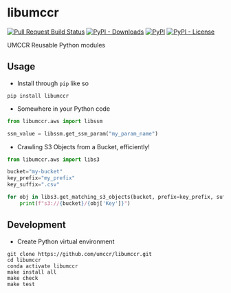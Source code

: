 # libumccr

[![Pull Request Build Status](https://github.com/umccr/libumccr/workflows/Pull%20Request%20Build/badge.svg)](https://github.com/umccr/libumccr/actions) [![PyPI - Downloads](https://img.shields.io/pypi/dm/libumccr?style=flat)](https://pypistats.org/packages/libumccr) [![PyPI](https://img.shields.io/pypi/v/libumccr?style=flat)](https://pypi.org/project/libumccr) 
[![PyPI - License](https://img.shields.io/pypi/l/libumccr?style=flat)](https://opensource.org/licenses/MIT)

UMCCR Reusable Python modules

## Usage

- Install through ``pip`` like so
```commandline
pip install libumccr
```

- Somewhere in your Python code
```python
from libumccr.aws import libssm

ssm_value = libssm.get_ssm_param("my_param_name")
```

- Crawling S3 Objects from a Bucket, efficiently!
```python
from libumccr.aws import libs3

bucket="my-bucket"
key_prefix="my_prefix"
key_suffix=".csv"

for obj in libs3.get_matching_s3_objects(bucket, prefix=key_prefix, suffix=key_suffix):
    print(f"s3://{bucket}/{obj['Key']}")
```

## Development

- Create Python virtual environment
```
git clone https://github.com/umccr/libumccr.git
cd libumccr
conda activate libumccr
make install all
make check
make test
```
